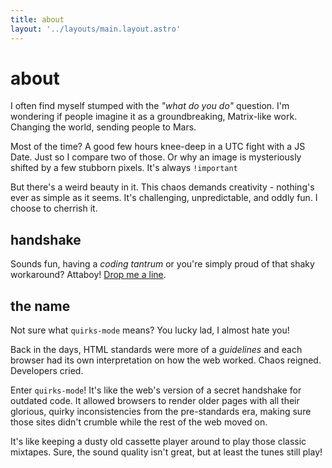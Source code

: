 ```yaml
---
title: about
layout: '../layouts/main.layout.astro'
---
```


# about

I often find myself stumped with the _"what do you do"_ question.
I'm wondering if people imagine it as a groundbreaking, Matrix-like work.
Changing the world, sending people to Mars.

Most of the time? A good few hours knee-deep in a UTC fight with a JS Date.
Just so I compare two of those. Or why an image is mysteriously shifted by a few stubborn pixels.
It's always `!important`

But there's a weird beauty in it. This chaos demands creativity - nothing's ever as simple as it seems.
It's challenging, unpredictable, and oddly fun. I choose to cherrish it.

## handshake

Sounds fun, having a _coding tantrum_ or you're simply proud of that shaky workaround?
Attaboy!  <a href="https://mailhide.io/e/1FJhhQmU" onclick="popup=window.open('https://mailhide.io/e/1FJhhQmU','mailhidepopup','width=580,height=635'); return false;">Drop me a line</a>.

## the name

Not sure what `quirks-mode` means? You lucky lad, I almost hate you!

Back in the days, HTML standards were more of a _guidelines_ and each browser had its own interpretation on how the web worked.
Chaos reigned. Developers cried.

Enter `quirks-mode`! It's like the web's version of a secret handshake for outdated code.
It allowed browsers to render older pages with all their glorious, quirky inconsistencies from the pre-standards era,
making sure those sites didn't crumble while the rest of the web moved on.

It's like keeping a dusty old cassette player around to play those classic mixtapes.
Sure, the sound quality isn't great, but at least the tunes still play!
